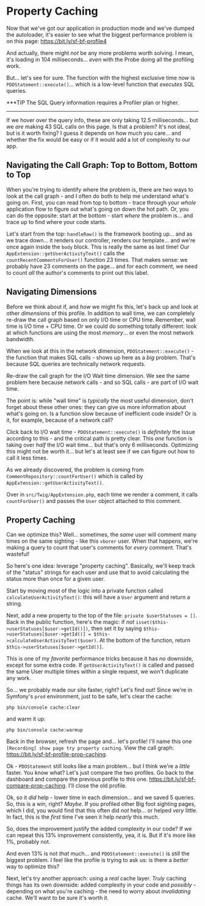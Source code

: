 # Property Caching

Now that we've got our application in production mode and we've dumped the autoloader,
it's easier to see what the biggest performance problem is on this page:
https://bit.ly/sf-bf-profile4

And actually, there might *not* be any more problems worth solving. I mean,
it's loading in 104 milliseconds... *even* with the Probe doing all the profiling
work.

But... let's see for sure. The function with the highest exclusive time *now* is
`PDOStatement::execute()`... which is a low-level function that *executes* SQL
queries.

***TIP
The SQL Query information requires a Profiler plan or higher.
***

If we hover over the query info, these are only taking 12.5 milliseconds... but
we *are* making 43 SQL calls on this page. Is that a problem? It's not ideal,
but is it worth fixing? I guess it depends on how much you care... and whether the
fix would be easy or if it would add a lot of complexity to our app.

## Navigating the Call Graph: Top to Bottom, Bottom to Top

When you're trying to identify where the problem is, there are two ways to look
at the call graph - and I often do both to help me understand what's going on.
First, you can read from top to bottom - trace through your *whole* application
flow to figure out what's going on down the hot path. Or, you can do the opposite:
start at the bottom - start *where* the problem is... and trace up to find where
your code starts.

Let's start from the top: `handleRaw()` is the framework booting up... and as
we trace down... it renders our controller, renders our template... and
we're once again inside the `body` block. This is really the same as last time!
Our `AppExtension::getUserActivityText()` calls the `countRecentCommentsForUser()` function 23
times. That makes sense: we probably have 23 comments on the page... and for
each comment, we need to count *all* the author's comments to print out this label.

## Navigating Dimensions

Before we think about if, and *how* we might fix this, let's back up and look
at other *dimensions* of this profile. In addition to wall time, we can completely
re-draw the call graph based on only I/O time or CPU time. Remember, wall time
is I/O time + CPU time. Or we could do something totally different: look at
which functions are using the most *memory*... or even the most network bandwidth.

When we look at this in the network dimension, `PDOStatement::execute()` - the
function that makes SQL calls - shows up here as a *big* problem. That's because
SQL queries are technically network requests.

Re-draw the call graph for the I/O Wait time dimension. We see the same problem
here because network calls - and so SQL calls - are part of I/O wait time.

The point is: while "wall time" is *typically* the most useful dimension, don't
forget about these other ones: they can give us more information about what's
going on. Is a function slow because of inefficient code inside? Or is it, for
example, because of a network call?

Click back to I/O wait time - `PDOStatement::execute()` is *definitely* the issue
according to this - and the critical path is pretty clear. This *one* function is
taking over *half* the I/O wait time... but that's only 6 milliseconds. Optimizing
this might not be worth it... but let's at least see if we can figure out how to
call it less times.

As we already discovered, the problem is coming from
`CommentRepository::countForUser()` which is called by
`AppExtension::getUserActivityText()`.

Over in `src/Twig/AppExtension.php`, each time we render a comment, it calls
`countForUser()` and passes the `User` object attached to this comment.

## Property Caching

Can we optimize this? Well... sometimes, the *same* user will comment many times
on the same sighting - like this `vborer` user. When that happens, we're
making a query to count that user's comments for *every* comment. That's wasteful!

So here's one idea: leverage "property caching". Basically, we'll keep track of
the "status" strings for each user and use that to avoid calculating the status
more than once for a given user.

Start by moving most of the logic into a private function called
`calculateUserActivityText()`: this will have a `User` argument and return a
string.

Next, add a new property to the top of the file: `private $userStatuses = []`.
Back in the public function, here's the magic: if *not*
`isset($this->userStatuses[$user->getId()])`, then set it by saying
`$this->userStatuses[$user->getId()] = $this->calculateUserActivityText($user)`.
At the bottom of the function, return `$this->userStatuses[$user->getId()]`.

This is one of my *favorite* performance tricks because it has *no* downside,
except for some extra code. If `getUserActivityText()` is called and passed the
same User multiple times within a single request, we won't duplicate any work.

So... we probably made our site faster, right? Let's find out! Since we're in
Symfony's `prod` environment, just to be safe, let's clear the cache:

```terminal
php bin/console cache:clear
```

and warm it up:

```terminal-silent
php bin/console cache:warmup
```

Back in the browser, refresh the page and... let's profile! I'll name this one
`[Recording] show page try property caching`. View the call graph:
https://bit.ly/sf-bf-profile-prop-caching.

Ok - `PDOStatement` still looks like a main problem... but I think we're a
*little* faster. You know what? Let's just compare the two profiles. Go back
to the dashboard and compare the previous profile to this one.
https://bit.ly/sf-bf-compare-prop-caching. I'll close the old profile.

Ok, so it *did* help - lower time in each dimension... and we saved 5 queries.
So, this is a win, right? *Maybe*. If you profiled other Big foot sighting pages,
which I did, you would find that this often did *not* help... or helped *very* little.
In fact, this is the *first* time I've seen it help *nearly* this much.

So, does the improvement justify the added complexity in our code? If we can
repeat this 13% improvement consistently, yea, it is. But if it's more like 1%,
probably not.

And even 13% is not *that* much... and `PDOStatement::execute()` is *still* the
biggest problem. I feel like the profile is trying to ask us: is there a *better*
way to optimize this?

Next, let's try another approach: using a *real* cache layer. *Truly* caching
things has its own downside: added complexity in your code and *possibly* - depending
on what you're caching - the need to worry about *invalidating* cache. We'll
want to be sure it's worth it.
